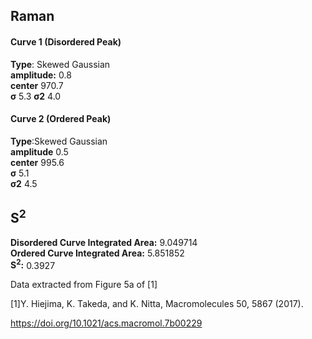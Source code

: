 ## Raman

#### Curve 1 (Disordered Peak)
**Type**: Skewed Gaussian\
**amplitude:** 0.8\
**center** 970.7\
**σ** 5.3
**σ2** 4.0


#### Curve 2 (Ordered Peak)
**Type**:Skewed Gaussian\
**amplitude** 0.5\
**center** 995.6\
**σ** 5.1\
**σ2** 4.5


## S<sup>2</sup>
**Disordered Curve Integrated Area:** 9.049714\
**Ordered Curve Integrated Area:** 5.851852\
**S<sup>2</sup>:** 0.3927







Data extracted from Figure 5a of [1]


[1]Y. Hiejima, K. Takeda, and K. Nitta, Macromolecules 50, 5867 (2017).



https://doi.org/10.1021/acs.macromol.7b00229

